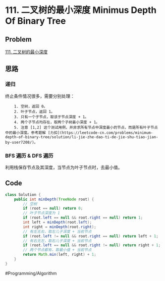 # 111. 二叉树的最小深度 Minimus Depth Of Binary Tree

## Problem

[111. 二叉树的最小深度](https://leetcode-cn.com/problems/minimum-depth-of-binary-tree/) 

## 思路

### 递归

终止条件情况很多，需要分别处理：

		1. 空树，返回 0。
		2. 叶子节点，返回 1。
		3. 只有一个子节点，取该子节点深度 + 1。
		4. 两个子节点均存在，取两个子树最小深度 + 1。
		5. 注意 [1,2] 这个测试用例，并非求所有节点中深度最小的节点，而是所有叶子节点中的最小深度。参考题解 [力扣](https://leetcode-cn.com/problems/minimum-depth-of-binary-tree/solution/li-jie-zhe-dao-ti-de-jie-shu-tiao-jian-by-user7208/)。

### BFS 遍历 & DFS 遍历

利用栈保存节点及其深度，当节点为叶子节点时，去最小值。

## Code

```java
class Solution {
    public int minDepth(TreeNode root) {
        // 空树
        if (root == null) return 0;
        // 叶子节点深度为 1
        if (root.left == null && root.right == null) return 1;
        int left = minDepth(root.left);
        int right = minDepth(root.right);
        // 有左无右，取左儿子深度 + 当前节点
        if (root.left != null && root.right == null) return left + 1;
        // 有右无左，取右儿子深度 + 当前节点
        if (root.left == null && root.right != null) return right + 1; 
        // 两个节点都有，取最小值 + 当前节点
        return Math.min(left, right) + 1;
    }
}
```

#Programming/Algorithm

